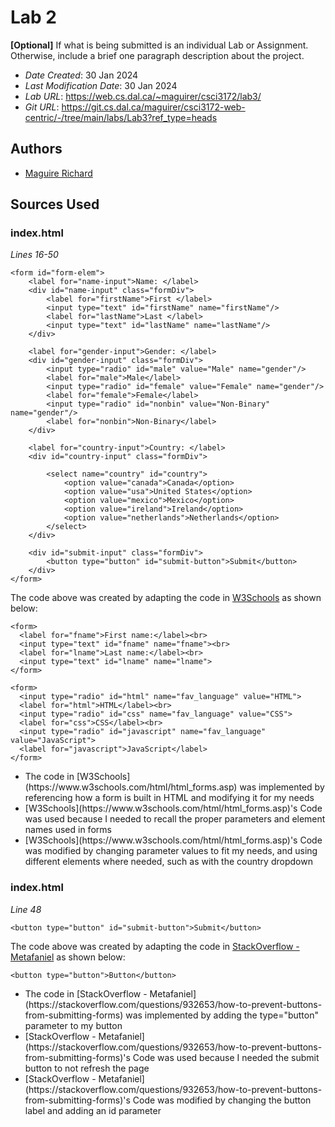 <!--- The following README.md sample file was adapted from https://gist.github.com/PurpleBooth/109311bb0361f32d87a2#file-readme-template-md by Gabriella Mosquera for academic use ---> 



# Lab 2

**[Optional]** If what is being submitted is an individual Lab or Assignment. Otherwise, include a brief one paragraph description about the project.

* *Date Created*: 30 Jan 2024
* *Last Modification Date*: 30 Jan 2024
* *Lab URL*: <https://web.cs.dal.ca/~maguirer/csci3172/lab3/>
* *Git URL*: <https://git.cs.dal.ca/maguirer/csci3172-web-centric/-/tree/main/labs/Lab3?ref_type=heads>



## Authors

* [Maguire Richard](Maguire@dal.ca)


## Sources Used


### index.html

*Lines 16-50*

```
<form id="form-elem">
    <label for="name-input">Name: </label>
    <div id="name-input" class="formDiv">
        <label for="firstName">First </label>
        <input type="text" id="firstName" name="firstName"/>
        <label for="lastName">Last </label>
        <input type="text" id="lastName" name="lastName"/>
    </div>

    <label for="gender-input">Gender: </label>
    <div id="gender-input" class="formDiv">
        <input type="radio" id="male" value="Male" name="gender"/>
        <label for="male">Male</label>
        <input type="radio" id="female" value="Female" name="gender"/>
        <label for="female">Female</label>
        <input type="radio" id="nonbin" value="Non-Binary" name="gender"/>
        <label for="nonbin">Non-Binary</label>
    </div>

    <label for="country-input">Country: </label>
    <div id="country-input" class="formDiv">
        
        <select name="country" id="country">
            <option value="canada">Canada</option>
            <option value="usa">United States</option>
            <option value="mexico">Mexico</option>
            <option value="ireland">Ireland</option>
            <option value="netherlands">Netherlands</option>
        </select>
    </div>

    <div id="submit-input" class="formDiv">
        <button type="button" id="submit-button">Submit</button>
    </div>
</form>

```

The code above was created by adapting the code in [W3Schools](https://www.w3schools.com/html/html_forms.asp) as shown below: 

```
<form>
  <label for="fname">First name:</label><br>
  <input type="text" id="fname" name="fname"><br>
  <label for="lname">Last name:</label><br>
  <input type="text" id="lname" name="lname">
</form>

<form>
  <input type="radio" id="html" name="fav_language" value="HTML">
  <label for="html">HTML</label><br>
  <input type="radio" id="css" name="fav_language" value="CSS">
  <label for="css">CSS</label><br>
  <input type="radio" id="javascript" name="fav_language" value="JavaScript">
  <label for="javascript">JavaScript</label>
</form>

```

- <!---How---> The code in [W3Schools](https://www.w3schools.com/html/html_forms.asp) was implemented by referencing how a form is built in HTML and modifying it for my needs
- <!---Why---> [W3Schools](https://www.w3schools.com/html/html_forms.asp)'s Code was used because I needed to recall the proper parameters and element names used in forms
- <!---How---> [W3Schools](https://www.w3schools.com/html/html_forms.asp)'s Code was modified by changing parameter values to fit my needs, and using different elements where needed, such as with the country dropdown

### index.html

*Line 48*

```
<button type="button" id="submit-button">Submit</button>

```

The code above was created by adapting the code in [StackOverflow - Metafaniel](https://stackoverflow.com/questions/932653/how-to-prevent-buttons-from-submitting-forms) as shown below: 

```
<button type="button">Button</button>

```

- <!---How---> The code in [StackOverflow - Metafaniel](https://stackoverflow.com/questions/932653/how-to-prevent-buttons-from-submitting-forms) was implemented by adding the type="button" parameter to my button
- <!---Why---> [StackOverflow - Metafaniel](https://stackoverflow.com/questions/932653/how-to-prevent-buttons-from-submitting-forms)'s Code was used because I needed the submit button to not refresh the page
- <!---How---> [StackOverflow - Metafaniel](https://stackoverflow.com/questions/932653/how-to-prevent-buttons-from-submitting-forms)'s Code was modified by changing the button label and adding an id parameter
